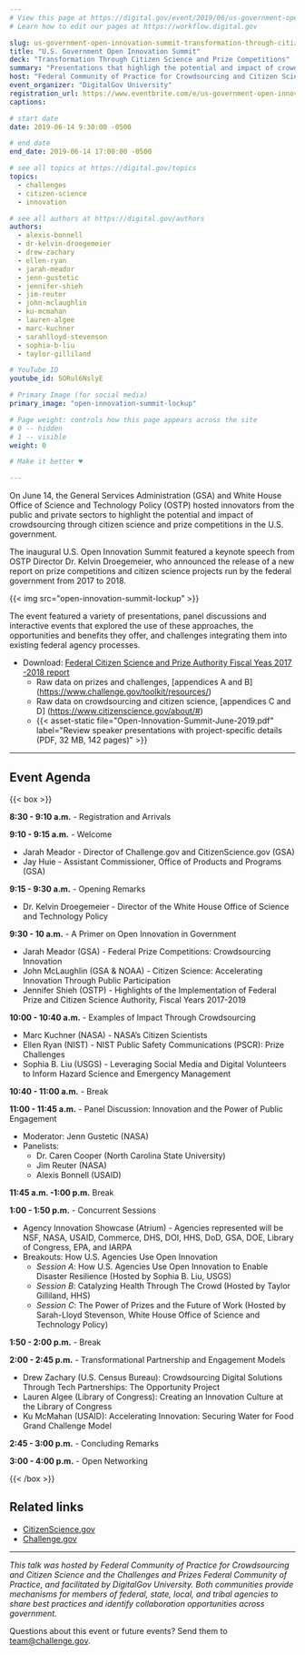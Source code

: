 ```yaml
---
# View this page at https://digital.gov/event/2019/06/us-government-open-innovation-summit
# Learn how to edit our pages at https://workflow.digital.gov

slug: us-government-open-innovation-summit-transformation-through-citizen-science-prize-competitions
title: "U.S. Government Open Innovation Summit"
deck: "Transformation Through Citizen Science and Prize Competitions"
summary: "Presentations that highligh the potential and impact of crowdsourcing through citizen science and prize competitions in the U.S. government"
host: "Federal Community of Practice for Crowdsourcing and Citizen Science (FedCCS), Challenges and Prizes Federal Community of Practice"
event_organizer: "DigitalGov University"
registration_url: https://www.eventbrite.com/e/us-government-open-innovation-summit-transformation-through-citizen-science-and-prizes-registration-61872290687
captions: 

# start date
date: 2019-06-14 9:30:00 -0500

# end date
end_date: 2019-06-14 17:00:00 -0500

# see all topics at https://digital.gov/topics
topics: 
  - challenges
  - citizen-science
  - innovation

# see all authors at https://digital.gov/authors
authors: 
  - alexis-bonnell
  - dr-kelvin-droegemeier
  - drew-zachary
  - ellen-ryan
  - jarah-meador
  - jenn-gustetic
  - jennifer-shieh
  - jim-reuter
  - john-mclaughlin
  - ku-mcmahan
  - lauren-algee
  - marc-kuchner
  - sarahlloyd-stevenson
  - sophia-b-liu
  - taylor-gilliland

# YouTube ID
youtube_id: 5ORul6NslyE

# Primary Image (for social media)
primary_image: "open-innovation-summit-lockup"

# Page weight: controls how this page appears across the site
# 0 -- hidden
# 1 -- visible
weight: 0

# Make it better ♥

---
```


On June 14, the General Services Administration (GSA) and White House Office of Science and Technology Policy (OSTP) hosted innovators from the public and private sectors to highlight the potential and impact of crowdsourcing through citizen science and prize competitions in the U.S. government.

The inaugural U.S. Open Innovation Summit featured a keynote speech from OSTP Director Dr. Kelvin Droegemeier, who announced the release of a new report on prize competitions and citizen science projects run by the federal government from 2017 to 2018.

{{< img src="open-innovation-summit-lockup" >}}

The event featured a variety of presentations, panel discussions and interactive events that explored the use of these approaches, the opportunities and benefits they offer, and challenges integrating them into existing federal agency processes.

- Download: [Federal Citizen Science and Prize Authority Fiscal Yeas 2017 -2018 report](https://www.whitehouse.gov/wp-content/uploads/2019/06/Federal-Prize-and-Citizen-Science-Implementation-FY17-18-Report-June-2019.pdf)
  - Raw data on prizes and challenges, [appendices A and B] (https://www.challenge.gov/toolkit/resources/)
  - Raw data on crowdsourcing and citizen science, [appendices C and D] (https://www.citizenscience.gov/about/#)
  - {{< asset-static file="Open-Innovation-Summit-June-2019.pdf" label="Review speaker presentations with project-specific details (PDF, 32 MB, 142 pages)" >}}

---

## Event Agenda

{{< box >}}

**8:30 - 9:10 a.m.** - Registration and Arrivals

**9:10 - 9:15 a.m.** - Welcome

-   Jarah Meador - Director of Challenge.gov and CitizenScience.gov (GSA)
-   Jay Huie - Assistant Commissioner, Office of Products and Programs (GSA)

**9:15 - 9:30 a.m.** - Opening Remarks

-   Dr. Kelvin Droegemeier - Director of the White House Office of Science and Technology Policy

**9:30 - 10 a.m.** - A Primer on Open Innovation in Government

-   Jarah Meador (GSA) - Federal Prize Competitions: Crowdsourcing Innovation
-   John McLaughlin (GSA & NOAA) - Citizen Science: Accelerating Innovation Through Public Participation
-   Jennifer Shieh (OSTP) - Highlights of the Implementation of Federal Prize and Citizen Science Authority, Fiscal Years 2017-2019

**10:00 - 10:40 a.m.** - Examples of Impact Through Crowdsourcing

-   Marc Kuchner (NASA) - NASA’s Citizen Scientists
-   Ellen Ryan (NIST) - NIST Public Safety Communications (PSCR): Prize Challenges
-   Sophia B. Liu (USGS) - Leveraging Social Media and Digital Volunteers to Inform Hazard Science and Emergency Management

**10:40 - 11:00 a.m.** - Break

**11:00 - 11:45 a.m.** - Panel Discussion: Innovation and the Power of Public Engagement

-   Moderator: Jenn Gustetic (NASA)
-   Panelists:
    -   Dr. Caren Cooper (North Carolina State University)
    -   Jim Reuter (NASA)
    -   Alexis Bonnell (USAID)

**11:45 a.m. -1:00 p.m.** Break

**1:00 - 1:50 p.m.** - Concurrent Sessions

-   Agency Innovation Showcase (Atrium) - Agencies represented will be NSF, NASA, USAID, Commerce, DHS, DOI, HHS, DoD, GSA, DOE, Library of Congress, EPA, and IARPA
-   Breakouts: How U.S. Agencies Use Open Innovation
    -   _Session A_: How U.S. Agencies Use Open Innovation to Enable Disaster Resilience (Hosted by Sophia B. Liu, USGS)
    -   _Session B_: Catalyzing Health Through The Crowd (Hosted by Taylor Gilliland, HHS)
    -   _Session C_: The Power of Prizes and the Future of Work (Hosted by Sarah-Lloyd Stevenson, White House Office of Science and Technology Policy)

**1:50 - 2:00 p.m.** - Break

**2:00 - 2:45 p.m.** - Transformational Partnership and Engagement Models

-   Drew Zachary (U.S. Census Bureau): Crowdsourcing Digital Solutions Through Tech Partnerships: The Opportunity Project
-   Lauren Algee (Library of Congress): Creating an Innovation Culture at the Library of Congress
-   Ku McMahan (USAID): Accelerating Innovation: Securing Water for Food Grand Challenge Model

**2:45 - 3:00 p.m.** - Concluding Remarks

**3:00 - 4:00 p.m.** - Open Networking

{{< /box >}}

## Related links

- [CitizenScience.gov](http://www.citizenscience.gov)
- [Challenge.gov](http://www.challenge.gov)

---

_This talk was hosted by Federal Community of Practice for Crowdsourcing and Citizen Science and the Challenges and Prizes Federal Community of Practice, and facilitated by DigitalGov University. Both communities provide mechanisms for members of federal, state, local, and tribal agencies to share best practices and identify collaboration opportunities across government._

Questions about this event or future events? Send them to [team@challenge.gov](mailto:team@challenge.gov). 
